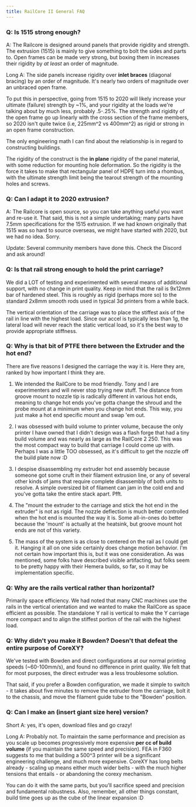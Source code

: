 ```yaml
---
title: RailCore II General FAQ
---
```

### Q: Is 1515 strong enough?

A: The Railcore is designed around panels that provide rigidity and strength. The extrusion (1515) is mainly to give something to bolt the sides and parts to. Open frames can be made very strong, but boxing them in increases their rigidity by *at least* an order of magnitude. 

Long A: The side panels increase rigidity over **inlet braces** (diagonal bracing) by an order of magnitude. It's nearly two orders of magnitude over an unbraced open frame. 

To put this in perspective, going from 1515 to 2020 will likely increase your ultimate (failure) strength by ~1%, and your rigidity at the loads we're talking about by much less, probably .5-.25%. The strength and rigidity of the open frame go up linearly with the cross section of the frame members, so 2020 isn't quite twice (i.e, 225mm^2 vs 400mm^2) as rigid or strong in an open frame construction. 

The only engineering math I can find about the relationship is in regard to constructing buildings. 

The rigidity of the construct is the **in plane** rigidity of the panel material, with some reduction for mounting hole deformation. So the rigidity is the force it takes to make that rectangular panel of HDPE turn into a rhombus, with the ultimate strength limit being the tearout strength of the mounting holes and screws. 

### Q: Can I adapt it to 2020 extrusion?

A: The Railcore is open source, so you can take anything useful you want and re-use it. That said, this is not a simple undertaking; many parts have 7.5mm specifications for the 1515 extrusion. If we had known originally that 1515 was so hard to source overseas, we might have started with 2020, but we had no idea. Sorry. 

Update: Several community members have done this. Check the Discord and ask around!

### Q: Is that rail strong enough to hold the print carriage?

We did a LOT of testing and experimented with several means of additional support, with no change in print quality. Keep in mind that the rail is 9x12mm bar of hardened steel. This is roughly as rigid (perhaps more so) to the standard 2x8mm smooth rods used in typical 3d printers from a while back. 

The vertical orientation of the carriage was to place the stiffest axis of the rail in line with the highest load. Since our accel is typically less than 1g, the lateral load will never reach the static vertical load, so it's the best way to provide appropriate stiffness. 

### Q: Why is that bit of PTFE there between the Extruder and the hot end?

There are five reasons I designed the carriage the way it is. Here they are, ranked by how important I think they are.

1) We intended the RailCore to be mod friendly. Tony and I are experimenters and will never stop trying new stuff. The distance from groove mount to nozzle tip is radically different in various hot ends, meaning to change hot ends you've gotta change the shroud and the probe mount at a minimum when you change hot ends. This way, you just make a hot end specific mount and swap 'em out.

2) I was obsessed with build volume to printer volume, because the only printer I have owned that I didn't design was a flash forge that had a tiny build volume and was nearly as large as the RailCore 2 250. This was the most compact way to build that carriage I could come up with. Perhaps I was a little TOO obsessed, as it's difficult to get the nozzle off the build plate now :D

3) I despise disassembling my extruder hot end assembly because someone got some cruft in their filament extrusion line, or any of several other kinds of jams that require complete disassembly of both units to resolve. A simple oversized bit of filament can jam in the cold end and you've gotta take the entire stack apart. Pfft.

4) The "mount the extruder to the carriage and stick the hot end in the extruder" is not as rigid. The nozzle deflection is much better controlled when the hot end is mounted the way it is. Some all-in-ones do better because the 'mount' is actually at the heatsink, but groove mount hot ends are not of this variety.

5) The mass of the system is as close to centered on the rail as I could get it. Hanging it all on one side certainly does change motion behavior. I'm not certain how important this is, but it was one consideration. As was mentioned, some folks have described visible artifacting, but folks seem to be pretty happy with their Hemera builds, so far, so it may be implementation specific.

### Q: Why are the rails vertical rather than horizontal?

Primarily space efficiency. We had noted that many CNC machines use the rails in the vertical orientation and we wanted to make the RailCore as space efficient as possible. The standalone Y rail is vertical to make the Y carriage more compact and to align the stiffest portion of the rail with the highest load. 

### Q: Why didn't you make it Bowden? Doesn't that defeat the entire purpose of CoreXY?

We've tested with Bowden and direct configurations at our normal printing speeds (~60-100mm/s), and found no difference in print quality. We felt that for most purposes, the direct extruder was a less troublesome solution. 

That said, if you prefer a Bowden configuration, we made it simple to switch - it takes about five minutes to remove the extruder from the carriage, bolt it to the chassis, and move the filament guide tube to the "Bowden" position. 

### Q: Can I make an (insert giant size here) version?

Short A: yes, it's open, download files and go crazy!

Long A: Probably not. To maintain the same performance and precision as you scale up becomes progressively more expensive **per cc of build volume** (if you maintain the same speed and precision). FEA in F360 suggests to me that building a 500^3 printer will be a significant engineering challenge, and much more expensive. CoreXY has long belts already - scaling up means either much wider belts - with the much higher tensions that entails - or abandoning the corexy mechanism.

You can do it with the same parts, but you'll sacrifice speed and precision and fundamental robustness. Also, remember, all other things constant, build time goes up as the cube of the linear expansion :D 
